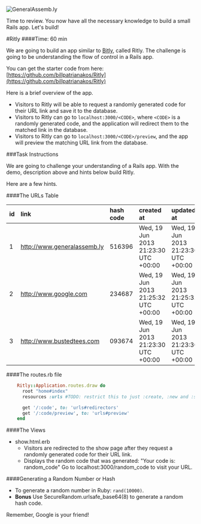 ![GeneralAssemb.ly](http://studio.generalassemb.ly/GA_Slide_Assets/Exercise_icon_md.png)

Time to review. You now have all the necessary knowledge to build a small Rails app. Let's build!

#Ritly
####Time: 60 min

We are going to build an app similar to [Bitly](https://bitly.com), called Ritly. The challenge is going to be understanding the flow of control in a Rails app.

You can get the starter code from here: [https://github.com/billpatrianakos/Ritly](https://github.com/billpatrianakos/Ritly)

Here is a brief overview of the app.

*   Visitors to Ritly will be able to request a randomly generated code for their URL link and save it to the database.
* Visitors to Ritly can go to ```localhost:3000/<CODE>```, where ```<CODE>``` is a randomly generated code, and the application will redirect them to the  matched link in the database.
* Visitors to Ritly can go to ```localhost:3000/<CODE>/preview```, and the app will preview the matching URL link from the database.


###Task Instructions

We are going to challenge your understanding of a Rails app. With the demo, description above and hints below build Ritly.

Here are a few hints.

####The URLs Table

|id|link |hash code|created at|updated at|
|:---|:----|:--------|:---------|:---------|
|1|http://www.generalassemb.ly|516396|Wed, 19 Jun 2013 21:23:30 UTC +00:00|Wed, 19 Jun 2013 21:23:30 UTC +00:00|
|2|http://www.google.com|234687|Wed, 19 Jun 2013 21:25:32 UTC +00:00|Wed, 19 Jun 2013 21:25:32 UTC +00:00|
|3|http://www.bustedtees.com|093674|Wed, 19 Jun 2013 21:23:30 UTC +00:00|Wed, 19 Jun 2013 21:23:30 UTC +00:00|


####The routes.rb file

```ruby
    Ritly::Application.routes.draw do
      root "home#index"
      resources :urls #TODO: restrict this to just :create, :new and :show

      get '/:code', to: 'urls#redirectors'
      get '/:code/preview', to: 'urls#preview'
    end
```

####The Views

* show.html.erb
  * Visitors are redirected to the show page after they request a randomly generated code for their URL link.
  * Displays the random code that was generated: "Your code is: random_code" Go to localhost:3000/random_code to visit your URL.


####Generating a Random Number or Hash

* To generate a random number in Ruby: ```rand(10000)```.
* __Bonus__ Use SecureRandom.urlsafe_base64(8) to generate a random hash code.

Remember, Google is your friend!
